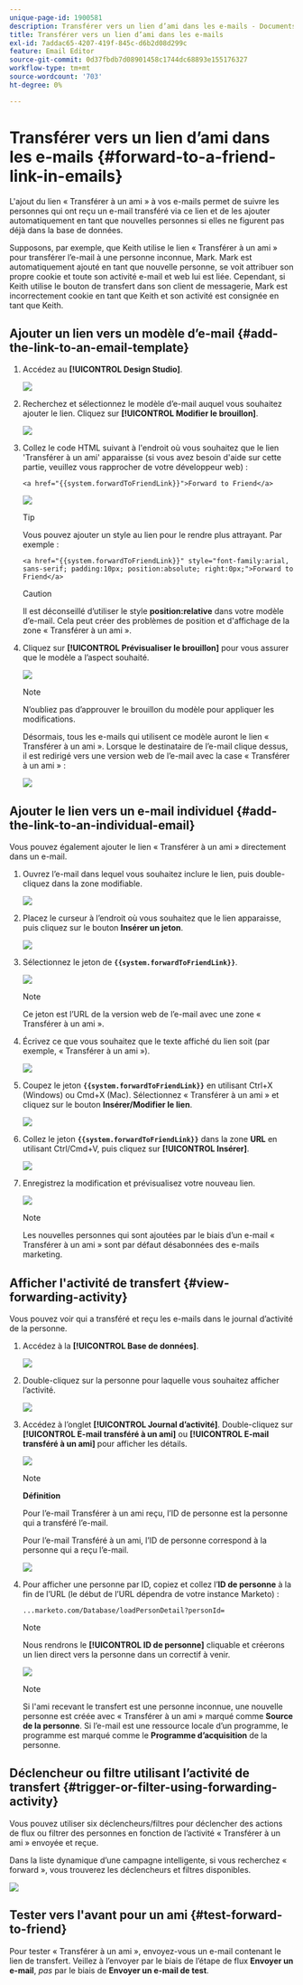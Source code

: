```yaml
---
unique-page-id: 1900581
description: Transférer vers un lien d’ami dans les e-mails - Documents Marketo - Documentation du produit
title: Transférer vers un lien d’ami dans les e-mails
exl-id: 7addac65-4207-419f-845c-d6b2d08d299c
feature: Email Editor
source-git-commit: 0d37fbdb7d08901458c1744dc68893e155176327
workflow-type: tm+mt
source-wordcount: '703'
ht-degree: 0%

---
```


# Transférer vers un lien d’ami dans les e-mails {#forward-to-a-friend-link-in-emails}

L&#39;ajout du lien « Transférer à un ami » à vos e-mails permet de suivre les personnes qui ont reçu un e-mail transféré via ce lien et de les ajouter automatiquement en tant que nouvelles personnes si elles ne figurent pas déjà dans la base de données.

Supposons, par exemple, que Keith utilise le lien « Transférer à un ami » pour transférer l’e-mail à une personne inconnue, Mark. Mark est automatiquement ajouté en tant que nouvelle personne, se voit attribuer son propre cookie et toute son activité e-mail et web lui est liée. Cependant, si Keith utilise le bouton de transfert dans son client de messagerie, Mark est incorrectement cookie en tant que Keith et son activité est consignée en tant que Keith.

## Ajouter un lien vers un modèle d’e-mail {#add-the-link-to-an-email-template}

1. Accédez au **[!UICONTROL Design Studio]**.

   ![](assets/one-8.png)

1. Recherchez et sélectionnez le modèle d’e-mail auquel vous souhaitez ajouter le lien. Cliquez sur **[!UICONTROL Modifier le brouillon]**.

   ![](assets/two-7.png)

1. Collez le code HTML suivant à l&#39;endroit où vous souhaitez que le lien &#39;Transférer à un ami&#39; apparaisse (si vous avez besoin d&#39;aide sur cette partie, veuillez vous rapprocher de votre développeur web) :

   `<a href="{{system.forwardToFriendLink}}">Forward to Friend</a>`

   ![](assets/three-7.png)

   >[!TIP]
   >
   >
   >Vous pouvez ajouter un style au lien pour le rendre plus attrayant. Par exemple :
   >
   >`<a href="{{system.forwardToFriendLink}}" style="font-family:arial, sans-serif; padding:10px; position:absolute; right:0px;">Forward to Friend</a>`

   >[!CAUTION]
   >
   >Il est déconseillé d’utiliser le style **position:relative** dans votre modèle d’e-mail. Cela peut créer des problèmes de position et d&#39;affichage de la zone « Transférer à un ami ».

1. Cliquez sur **[!UICONTROL Prévisualiser le brouillon]** pour vous assurer que le modèle a l’aspect souhaité.

   ![](assets/four-5.png)

   >[!NOTE]
   >
   >N’oubliez pas d’approuver le brouillon du modèle pour appliquer les modifications.

   Désormais, tous les e-mails qui utilisent ce modèle auront le lien « Transférer à un ami ». Lorsque le destinataire de l’e-mail clique dessus, il est redirigé vers une version web de l’e-mail avec la case « Transférer à un ami » :

   ![](assets/f2afbox.png)

## Ajouter le lien vers un e-mail individuel {#add-the-link-to-an-individual-email}

Vous pouvez également ajouter le lien « Transférer à un ami » directement dans un e-mail.

1. Ouvrez l’e-mail dans lequel vous souhaitez inclure le lien, puis double-cliquez dans la zone modifiable.

   ![](assets/five-4.png)

1. Placez le curseur à l’endroit où vous souhaitez que le lien apparaisse, puis cliquez sur le bouton **Insérer un jeton**.

   ![](assets/six-2.png)

1. Sélectionnez le jeton de **`{{system.forwardToFriendLink}}`**.

   ![](assets/seven-1.png)

   >[!NOTE]
   >
   >Ce jeton est l’URL de la version web de l’e-mail avec une zone « Transférer à un ami ».

1. Écrivez ce que vous souhaitez que le texte affiché du lien soit (par exemple, « Transférer à un ami »).

   ![](assets/seven-1.png)

1. Coupez le jeton **`{{system.forwardToFriendLink}}`** en utilisant Ctrl+X (Windows) ou Cmd+X (Mac). Sélectionnez « Transférer à un ami » et cliquez sur le bouton **Insérer/Modifier le lien**.

   ![](assets/eight-1.png)

1. Collez le jeton **`{{system.forwardToFriendLink}}`** dans la zone **URL** en utilisant Ctrl/Cmd+V, puis cliquez sur **[!UICONTROL Insérer]**.

   ![](assets/nine.png)

1. Enregistrez la modification et prévisualisez votre nouveau lien.

   ![](assets/ten-1.png)

   >[!NOTE]
   >
   >Les nouvelles personnes qui sont ajoutées par le biais d’un e-mail « Transférer à un ami » sont par défaut désabonnées des e-mails marketing.

## Afficher l&#39;activité de transfert {#view-forwarding-activity}

Vous pouvez voir qui a transféré et reçu les e-mails dans le journal d’activité de la personne.

1. Accédez à la **[!UICONTROL Base de données]**.

   ![](assets/db.png)

1. Double-cliquez sur la personne pour laquelle vous souhaitez afficher l’activité.

   ![](assets/fourteen.png)

1. Accédez à l’onglet **[!UICONTROL Journal d’activité]**. Double-cliquez sur **[!UICONTROL E-mail transféré à un ami]** ou **[!UICONTROL E-mail transféré à un ami]** pour afficher les détails.

   ![](assets/fifteen.png)

   >[!NOTE]
   >
   >**Définition**
   >
   >Pour l’e-mail Transférer à un ami reçu, l’ID de personne est la personne qui a transféré l’e-mail.
   >
   >Pour l’e-mail Transféré à un ami, l’ID de personne correspond à la personne qui a reçu l’e-mail.

   ![](assets/sixteen.png)

1. Pour afficher une personne par ID, copiez et collez l’**ID de personne** à la fin de l’URL (le début de l’URL dépendra de votre instance Marketo) :

   `...marketo.com/Database/loadPersonDetail?personId=`

   >[!NOTE]
   >
   >Nous rendrons le **[!UICONTROL ID de personne]** cliquable et créerons un lien direct vers la personne dans un correctif à venir.

   ![](assets/seventeen.png)

   >[!NOTE]
   >
   >Si l&#39;ami recevant le transfert est une personne inconnue, une nouvelle personne est créée avec « Transférer à un ami » marqué comme **Source de la personne**.
   >Si l’e-mail est une ressource locale d’un programme, le programme est marqué comme le **Programme d’acquisition** de la personne.

## Déclencheur ou filtre utilisant l’activité de transfert {#trigger-or-filter-using-forwarding-activity}

Vous pouvez utiliser six déclencheurs/filtres pour déclencher des actions de flux ou filtrer des personnes en fonction de l’activité « Transférer à un ami » envoyée et reçue.

Dans la liste dynamique d’une campagne intelligente, si vous recherchez « forward », vous trouverez les déclencheurs et filtres disponibles.

![](assets/nineteen.png)

## Tester vers l&#39;avant pour un ami {#test-forward-to-friend}

Pour tester « Transférer à un ami », envoyez-vous un e-mail contenant le lien de transfert. Veillez à l’envoyer par le biais de l’étape de flux **Envoyer un e-mail**, *pas* par le biais de **Envoyer un e-mail de test**.
